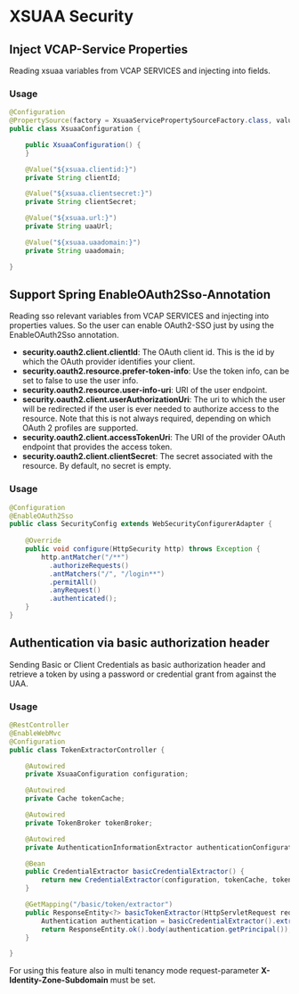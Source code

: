 # XSUAA Security 

## Inject VCAP-Service Properties 

Reading xsuaa variables from VCAP SERVICES and injecting into fields.

### Usage


```java
@Configuration
@PropertySource(factory = XsuaaServicePropertySourceFactory.class, value = { "" })
public class XsuaaConfiguration {

	public XsuaaConfiguration() {
	}

	@Value("${xsuaa.clientid:}")
	private String clientId;

	@Value("${xsuaa.clientsecret:}")
	private String clientSecret;

	@Value("${xsuaa.url:}")
	private String uaaUrl;

	@Value("${xsuaa.uaadomain:}")
	private String uaadomain;

}
```

## Support Spring EnableOAuth2Sso-Annotation

Reading sso relevant variables from VCAP SERVICES and injecting into properties values. So the user can enable OAuth2-SSO just by using the EnableOAuth2Sso annotation.

* **security.oauth2.client.clientId**: The OAuth client id. This is the id by which the OAuth provider identifies your client.  
* **security.oauth2.resource.prefer-token-info**: Use the token info, can be set to false to use the user info.
* **security.oauth2.resource.user-info-uri**: URI of the user endpoint.
* **security.oauth2.client.userAuthorizationUri**: The uri to which the user will be redirected if the user is ever needed to authorize access to the resource. Note that this is not always required, depending on which OAuth 2 profiles are supported.
* **security.oauth2.client.accessTokenUri**: The URI of the provider OAuth endpoint that provides the access token.
* **security.oauth2.client.clientSecret**:  The secret associated with the resource. By default, no secret is empty.

### Usage

```java
@Configuration
@EnableOAuth2Sso
public class SecurityConfig extends WebSecurityConfigurerAdapter {
     
    @Override
    public void configure(HttpSecurity http) throws Exception {
        http.antMatcher("/**")
          .authorizeRequests()
          .antMatchers("/", "/login**")
          .permitAll()
          .anyRequest()
          .authenticated();
    }
}
```

## Authentication via basic authorization header

Sending Basic or Client Credentials as basic authorization header and retrieve a token by using a password or credential grant from against the UAA.

### Usage

```java
@RestController
@EnableWebMvc
@Configuration
public class TokenExtractorController {

	@Autowired
	private XsuaaConfiguration configuration;

	@Autowired
	private Cache tokenCache;

	@Autowired
	private TokenBroker tokenBroker;

	@Autowired
	private AuthenticationInformationExtractor authenticationConfiguration;

	@Bean
	public CredentialExtractor basicCredentialExtractor() {
		return new CredentialExtractor(configuration, tokenCache, tokenBroker, authenticationConfiguration);
	}

	@GetMapping("/basic/token/extractor")
	public ResponseEntity<?> basicTokenExtractor(HttpServletRequest request) {
		Authentication authentication = basicCredentialExtractor().extract(request);
		return ResponseEntity.ok().body(authentication.getPrincipal());
	}

}
```

For using this feature also in multi tenancy mode request-parameter **X-Identity-Zone-Subdomain** must be set.